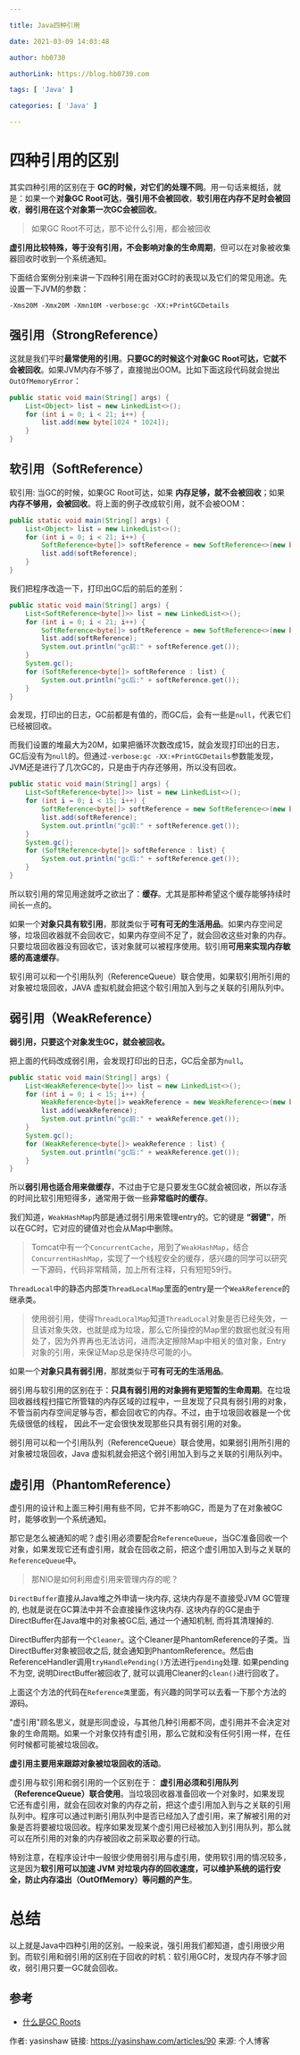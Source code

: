 ```yaml
---

title: Java四种引用

date: 2021-03-09 14:03:48

author: hb0730

authorLink: https://blog.hb0730.com

tags: [ 'Java' ]

categories: [ 'Java' ]

---
```


# 四种引用的区别

其实四种引用的区别在于 **GC的时候，对它们的处理不同**。用一句话来概括，就是：如果一个**对象GC Root可达**，**强引用不会被回收**，**软引用在内存不足时会被回收**，**弱引用在这个对象第一次GC会被回收**。

> 如果GC Root不可达，那不论什么引用，都会被回收

**虚引用比较特殊，等于没有引用，不会影响对象的生命周期**，但可以在对象被收集器回收时收到一个系统通知。

下面结合案例分别来讲一下四种引用在面对GC时的表现以及它们的常见用途。先设置一下JVM的参数：

`-Xms20M -Xmx20M -Xmn10M -verbose:gc -XX:+PrintGCDetails`

## 强引用（StrongReference）

这就是我们平时**最常使用的引用**。**只要GC的时候这个对象GC Root可达，它就不会被回收**。如果JVM内存不够了，直接抛出OOM。比如下面这段代码就会抛出`OutOfMemoryError`：

```java
public static void main(String[] args) {
    List<Object> list = new LinkedList<>();
    for (int i = 0; i < 21; i++) {
        list.add(new byte[1024 * 1024]);
    }
}
```

## 软引用（SoftReference）

软引用: 当GC的时候，如果GC Root可达，如果 **内存足够，就不会被回收**；如果 **内存不够用，会被回收**。将上面的例子改成软引用，就不会被OOM：

```java
public static void main(String[] args) {
    List<Object> list = new LinkedList<>();
    for (int i = 0; i < 21; i++) {
        SoftReference<byte[]> softReference = new SoftReference<>(new byte[1024 * 1024]);
        list.add(softReference);
    }
}
```

我们把程序改造一下，打印出GC后的前后的差别：

```java
public static void main(String[] args) {
    List<SoftReference<byte[]>> list = new LinkedList<>();
    for (int i = 0; i < 21; i++) {
        SoftReference<byte[]> softReference = new SoftReference<>(new byte[1024 * 1024]);
        list.add(softReference);
        System.out.println("gc前:" + softReference.get());
    }
    System.gc();
    for (SoftReference<byte[]> softReference : list) {
        System.out.println("gc后:" + softReference.get());
    }
}
```

会发现，打印出的日志，GC前都是有值的，而GC后，会有一些是`null`，代表它们已经被回收。

而我们设置的堆最大为20M，如果把循环次数改成15，就会发现打印出的日志，GC后没有为`null`的。但通过`-verbose:gc -XX:+PrintGCDetails`参数能发现，JVM还是进行了几次GC的，只是由于内存还够用，所以没有回收。

```java
public static void main(String[] args) {
    List<SoftReference<byte[]>> list = new LinkedList<>();
    for (int i = 0; i < 15; i++) {
        SoftReference<byte[]> softReference = new SoftReference<>(new byte[1024 * 1024]);
        list.add(softReference);
        System.out.println("gc前:" + softReference.get());
    }
    System.gc();
    for (SoftReference<byte[]> softReference : list) {
        System.out.println("gc后:" + softReference.get());
    }
}
```

所以软引用的常见用途就呼之欲出了：**缓存**。尤其是那种希望这个缓存能够持续时间长一点的。

如果一个**对象只具有软引用**，那就类似于**可有可无的生活用品**。如果内存空间足够，垃圾回收器就不会回收它，如果内存空间不足了，就会回收这些对象的内存。只要垃圾回收器没有回收它，该对象就可以被程序使用。软引用**可用来实现内存敏感的高速缓存**。

软引用可以和一个引用队列（ReferenceQueue）联合使用，如果软引用所引用的对象被垃圾回收，JAVA 虚拟机就会把这个软引用加入到与之关联的引用队列中。

## 弱引用（WeakReference）

**弱引用，只要这个对象发生GC，就会被回收。**

把上面的代码改成弱引用，会发现打印出的日志，GC后全部为`null`。

```java
public static void main(String[] args) {
    List<WeakReference<byte[]>> list = new LinkedList<>();
    for (int i = 0; i < 15; i++) {
        WeakReference<byte[]> weakReference = new WeakReference<>(new byte[1024 * 1024]);
        list.add(weakReference);
        System.out.println("gc前:" + weakReference.get());
    }
    System.gc();
    for (WeakReference<byte[]> weakReference : list) {
        System.out.println("gc后:" + weakReference.get());
    }
}
```

所以**弱引用也适合用来做缓存**，不过由于它是只要发生GC就会被回收，所以存活的时间比软引用短得多，通常用于做一些**非常临时的缓存**。

我们知道，`WeakHashMap`内部是通过弱引用来管理entry的。它的键是 **“弱键”**，所以在GC时，它对应的键值对也会从Map中删除。

> Tomcat中有一个`ConcurrentCache`，用到了`WeakHashMap`，结合`ConcurrentHashMap`，实现了一个线程安全的缓存，感兴趣的同学可以研究一下源码，代码非常精简，加上所有注释，只有短短59行。

`ThreadLocal`中的静态内部类`ThreadLocalMap`里面的entry是一个`WeakReference`的继承类。

>  使用弱引用，使得`ThreadLocalMap`知道`ThreadLocal`对象是否已经失效，一旦该对象失效，也就是成为垃圾，那么它所操控的Map里的数据也就没有用处了，因为外界再也无法访问，进而决定擦除Map中相关的值对象，Entry对象的引用，来保证Map总是保持尽可能的小。

如果一个**对象只具有弱引用**，那就类似于**可有可无的生活用品**。

弱引用与软引用的区别在于：**只具有弱引用的对象拥有更短暂的生命周期**。在垃圾回收器线程扫描它所管辖的内存区域的过程中，一旦发现了只具有弱引用的对象，不管当前内存空间足够与否，都会回收它的内存。不过，由于垃圾回收器是一个优先级很低的线程， 因此不一定会很快发现那些只具有弱引用的对象。

弱引用可以和一个引用队列（ReferenceQueue）联合使用，如果弱引用所引用的对象被垃圾回收，Java 虚拟机就会把这个弱引用加入到与之关联的引用队列中。

## 虚引用（PhantomReference）

虚引用的设计和上面三种引用有些不同，它并不影响GC，而是为了在对象被GC时，能够收到一个系统通知。

那它是怎么被通知的呢？虚引用必须要配合`ReferenceQueue`，当GC准备回收一个对象，如果发现它还有虚引用，就会在回收之前，把这个虚引用加入到与之关联的`ReferenceQueue`中。

> 那NIO是如何利用虚引用来管理内存的呢？

`DirectBuffer`直接从Java堆之外申请一块内存, 这块内存是不直接受JVM GC管理的, 也就是说在GC算法中并不会直接操作这块内存. 这块内存的GC是由于DirectBuffer在Java堆中的对象被GC后, 通过一个通知机制, 而将其清理掉的.

DirectBuffer内部有一个`Cleaner`。这个Cleaner是PhantomReference的子类。当DirectBuffer对象被回收之后, 就会通知到PhantomReference。然后由ReferenceHandler调用`tryHandlePending()`方法进行`pending`处理. 如果pending不为空, 说明DirectBuffer被回收了, 就可以调用Cleaner的`clean()`进行回收了。

上面这个方法的代码在`Reference类`里面，有兴趣的同学可以去看一下那个方法的源码。

"虚引用"顾名思义，就是形同虚设，与其他几种引用都不同，虚引用并不会决定对象的生命周期。如果一个对象仅持有虚引用，那么它就和没有任何引用一样，在任何时候都可能被垃圾回收。

**虚引用主要用来跟踪对象被垃圾回收的活动**。

虚引用与软引用和弱引用的一个区别在于： **虚引用必须和引用队列（ReferenceQueue）联合使用**。当垃圾回收器准备回收一个对象时，如果发现它还有虚引用，就会在回收对象的内存之前，把这个虚引用加入到与之关联的引用队列中。程序可以通过判断引用队列中是否已经加入了虚引用，来了解被引用的对象是否将要被垃圾回收。程序如果发现某个虚引用已经被加入到引用队列，那么就可以在所引用的对象的内存被回收之前采取必要的行动。

特别注意，在程序设计中一般很少使用弱引用与虚引用，使用软引用的情况较多，这是因为**软引用可以加速 JVM 对垃圾内存的回收速度，可以维护系统的运行安全，防止内存溢出（OutOfMemory）等问题的产生**。

# 总结

以上就是Java中四种引用的区别。一般来说，强引用我们都知道，虚引用很少用到。而软引用和弱引用的区别在于回收的时机：软引用GC时，发现内存不够才回收，弱引用只要一GC就会回收。

## 参考

* [什么是GC Roots](https://blog.hb0730.com/archives/%E4%BB%80%E4%B9%88%E6%98%AFgcroots)

作者: yasinshaw
链接: https://yasinshaw.com/articles/90
来源: 个人博客
